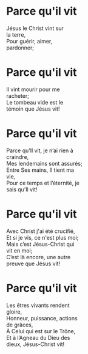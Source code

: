 # Parce qu'il vit  

Jésus le Christ vint sur  
la terre,  
Pour guérir, aimer,  
pardonner;  

# Parce qu'il vit  

Il vint mourir pour me  
racheter;  
Le tombeau vide est le  
témoin que Jésus vit!  

# Parce qu'il vit  

Parce qu’Il vit, je n’ai rien à  
craindre,  
Mes lendemains sont assurés;  
Entre Ses mains, Il tient ma  
vie,  
Pour ce temps et l’éternité, je  
sais qu’Il vit!  

# Parce qu'il vit  

Avec Christ j'ai été crucifié,  
Et si je vis, ce n'est plus moi;  
Mais c’est Jésus-Christ qui  
vit en moi;  
C’est là encore, une autre  
preuve que Jésus vit!  

# Parce qu'il vit  

Les êtres vivants rendent  
gloire,  
Honneur, puissance, actions  
de grâces,  
À Celui qui est sur le Trône,  
Et à l’Agneau du Dieu des  
dieux, Jésus-Christ vit!  

#   
